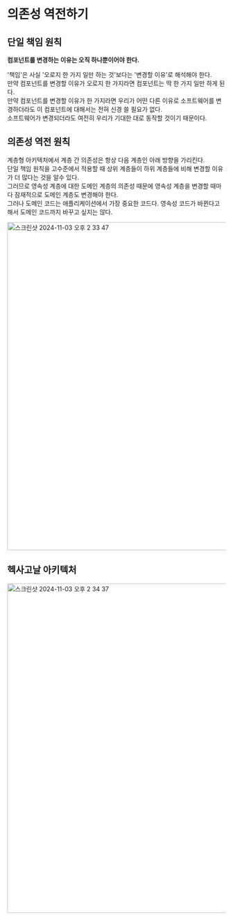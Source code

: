 # 의존성 역전하기

## 단일 책임 원칙

**컴포넌트를 변경하는 이유는 오직 하나뿐이어야 한다.** 

'책임'은 사실 '오로지 한 가지 일만 하는 것'보다는 '변경할 이유'로 해석해야 한다. <br>
만약 컴포넌트를 변경할 이유가 오로지 한 가지라면 컴포넌트는 딱 한 가지 일만 하게 된다. <br>
만약 컴포넌트를 변경할 이유가 한 가지라면 우리가 어떤 다른 이유로 소프트웨어를 변경하더라도 이 컴포넌트에 대해서는 전혀 신경 쓸 필요가 없다. <br>
소프트웨어가 변경되더라도 여전히 우리가 기대한 대로 동작할 것이기 때문이다.

## 의존성 역전 원칙

계층형 아키텍처에서 계층 간 의존성은 항상 다음 계층인 아래 방향을 가리킨다. <br>
단일 책임 원칙을 고수준에서 적용할 때 상위 계층들이 하위 계층들에 비해 변경할 이유가 더 많다는 것을 알수 있다. <br>
그러므로 영속성 계층에 대한 도메인 계층의 의존성 때문에 영속성 계층을 변경할 때마다 잠재적으로 도메인 계층도 변경해야 한다. <br>
그러나 도메인 코드는 애플리케이션에서 가장 중요한 코드다. 영속성 코드가 바뀐다고 해서 도메인 코드까지 바꾸고 싶지는 않다. 

<img width="757" alt="스크린샷 2024-11-03 오후 2 33 47" src="https://github.com/user-attachments/assets/07712851-5f12-4a57-82c4-b212df03d124">


## 헥사고날 아키텍처

<img width="760" alt="스크린샷 2024-11-03 오후 2 34 37" src="https://github.com/user-attachments/assets/fda3ee92-6d21-4853-99d6-e9f36ba6e612">











